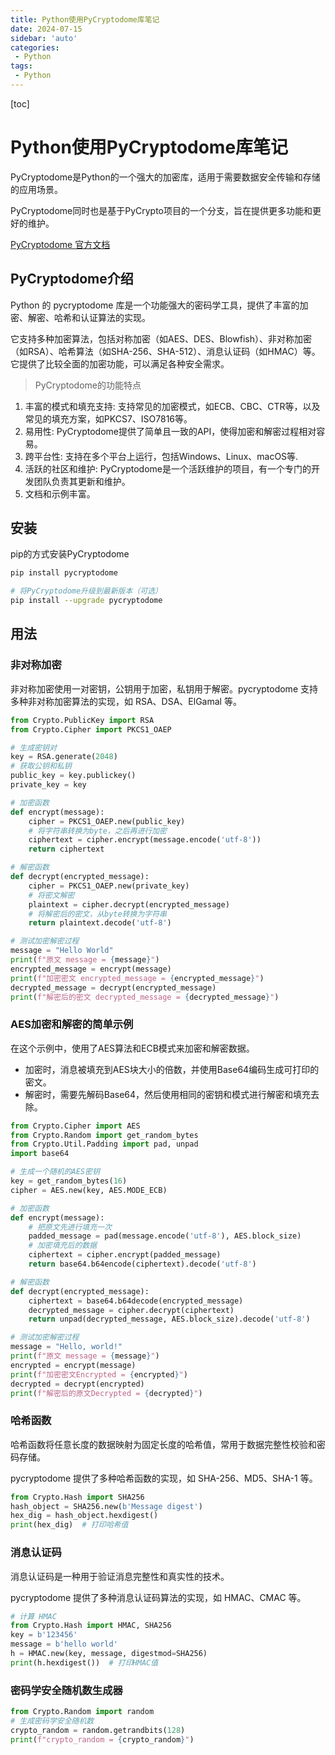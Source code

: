 ```yaml
---
title: Python使用PyCryptodome库笔记
date: 2024-07-15
sidebar: 'auto'
categories: 
 - Python
tags:
 - Python
---
```


[toc]

# Python使用PyCryptodome库笔记

PyCryptodome是Python的一个强大的加密库，适用于需要数据安全传输和存储的应用场景。

PyCryptodome同时也是基于PyCrypto项目的一个分支，旨在提供更多功能和更好的维护。

[PyCryptodome 官方文档](https://pycryptodome.readthedocs.io/en/latest/index.html#)

## PyCryptodome介绍

Python 的 pycryptodome 库是一个功能强大的密码学工具，提供了丰富的加密、解密、哈希和认证算法的实现。

它支持多种加密算法，包括对称加密（如AES、DES、Blowfish）、非对称加密（如RSA）、哈希算法（如SHA-256、SHA-512）、消息认证码（如HMAC）等。它提供了比较全面的加密功能，可以满足各种安全需求。

> PyCryptodome的功能特点
1. 丰富的模式和填充支持: 支持常见的加密模式，如ECB、CBC、CTR等，以及常见的填充方案，如PKCS7、ISO7816等。
2. 易用性: PyCryptodome提供了简单且一致的API，使得加密和解密过程相对容易。
3. 跨平台性: 支持在多个平台上运行，包括Windows、Linux、macOS等.
4. 活跃的社区和维护: PyCryptodome是一个活跃维护的项目，有一个专门的开发团队负责其更新和维护。
5. 文档和示例丰富。

## 安装

pip的方式安装PyCryptodome
```bash
pip install pycryptodome

# 将PyCryptodome升级到最新版本（可选）
pip install --upgrade pycryptodome

```

## 用法



### 非对称加密

非对称加密使用一对密钥，公钥用于加密，私钥用于解密。pycryptodome 支持多种非对称加密算法的实现，如 RSA、DSA、ElGamal 等。

```py
from Crypto.PublicKey import RSA
from Crypto.Cipher import PKCS1_OAEP

# 生成密钥对
key = RSA.generate(2048)
# 获取公钥和私钥
public_key = key.publickey()
private_key = key

# 加密函数
def encrypt(message):
    cipher = PKCS1_OAEP.new(public_key)
    # 将字符串转换为byte，之后再进行加密
    ciphertext = cipher.encrypt(message.encode('utf-8'))
    return ciphertext

# 解密函数
def decrypt(encrypted_message):
    cipher = PKCS1_OAEP.new(private_key)
    # 将密文解密
    plaintext = cipher.decrypt(encrypted_message)
    # 将解密后的密文，从byte转换为字符串
    return plaintext.decode('utf-8')

# 测试加密解密过程
message = "Hello World"
print(f"原文 message = {message}")
encrypted_message = encrypt(message)
print(f"加密密文 encrypted_message = {encrypted_message}")
decrypted_message = decrypt(encrypted_message)
print(f"解密后的密文 decrypted_message = {decrypted_message}")
```

### AES加密和解密的简单示例

在这个示例中，使用了AES算法和ECB模式来加密和解密数据。
- 加密时，消息被填充到AES块大小的倍数，并使用Base64编码生成可打印的密文。
- 解密时，需要先解码Base64，然后使用相同的密钥和模式进行解密和填充去除。

```py
from Crypto.Cipher import AES
from Crypto.Random import get_random_bytes
from Crypto.Util.Padding import pad, unpad
import base64

# 生成一个随机的AES密钥
key = get_random_bytes(16)
cipher = AES.new(key, AES.MODE_ECB)

# 加密函数
def encrypt(message):
    # 把原文先进行填充一次
    padded_message = pad(message.encode('utf-8'), AES.block_size)
    # 加密填充后的数据
    ciphertext = cipher.encrypt(padded_message)
    return base64.b64encode(ciphertext).decode('utf-8')

# 解密函数
def decrypt(encrypted_message):
    ciphertext = base64.b64decode(encrypted_message)
    decrypted_message = cipher.decrypt(ciphertext)
    return unpad(decrypted_message, AES.block_size).decode('utf-8')

# 测试加密解密过程
message = "Hello, world!"
print(f"原文 message = {message}")
encrypted = encrypt(message)
print(f"加密密文Encrypted = {encrypted}")
decrypted = decrypt(encrypted)
print(f"解密后的原文Decrypted = {decrypted}")

```

### 哈希函数

哈希函数将任意长度的数据映射为固定长度的哈希值，常用于数据完整性校验和密码存储。

pycryptodome 提供了多种哈希函数的实现，如 SHA-256、MD5、SHA-1 等。

```py
from Crypto.Hash import SHA256
hash_object = SHA256.new(b'Message digest')
hex_dig = hash_object.hexdigest()
print(hex_dig)  # 打印哈希值
```

### 消息认证码

消息认证码是一种用于验证消息完整性和真实性的技术。

pycryptodome 提供了多种消息认证码算法的实现，如 HMAC、CMAC 等。

```py
# 计算 HMAC
from Crypto.Hash import HMAC, SHA256
key = b'123456'
message = b'hello world'
h = HMAC.new(key, message, digestmod=SHA256)
print(h.hexdigest())  # 打印HMAC值
```

### 密码学安全随机数生成器

```py
from Crypto.Random import random
# 生成密码学安全随机数
crypto_random = random.getrandbits(128)
print(f"crypto_random = {crypto_random}")
```
